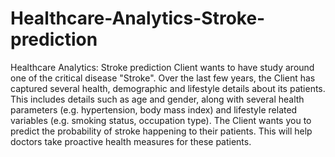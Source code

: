 # Healthcare-Analytics-Stroke-prediction
Healthcare Analytics: Stroke prediction
Client wants to have study around one of the critical disease "Stroke". Over the last few years, the Client has captured several health, demographic and lifestyle details about its patients. This includes details such as age and gender, along with several health parameters (e.g. hypertension, body mass index) and lifestyle related variables (e.g. smoking status, occupation type). The Client wants you to predict the probability of stroke happening to their patients. This will help doctors take proactive health measures for these patients.

